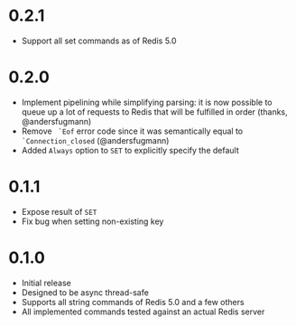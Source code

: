 0.2.1
=====

* Support all set commands as of Redis 5.0

0.2.0
=====

* Implement pipelining while simplifying parsing: it is now possible to queue
  up a lot of requests to Redis that will be fulfilled in order (thanks,
  @andersfugmann)
* Remove `` `Eof`` error code since it was semantically equal to ``
  `Connection_closed`` (@andersfugmann)
* Added `Always` option to `SET` to explicitly specify the default

0.1.1
=====

* Expose result of `SET`
* Fix bug when setting non-existing key

0.1.0
=====

* Initial release
* Designed to be async thread-safe
* Supports all string commands of Redis 5.0 and a few others
* All implemented commands tested against an actual Redis server
